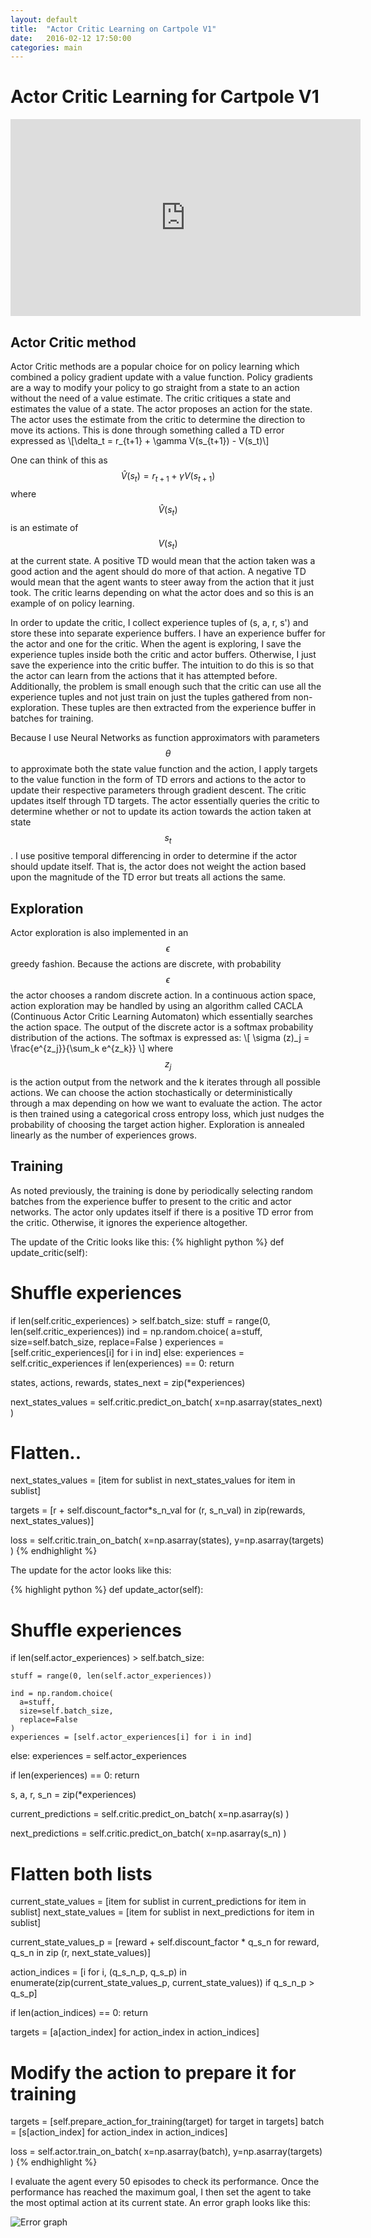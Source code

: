 ```yaml
---
layout: default
title:  "Actor Critic Learning on Cartpole V1"
date:   2016-02-12 17:50:00
categories: main
---
```


# Actor Critic Learning for Cartpole V1

<div class="center">
<iframe width="560" height="315" src="https://youtu.be/1gyWjyHvPOA" frameborder="0" allowfullscreen></iframe>
</div>

## Actor Critic method
Actor Critic methods are a popular choice for on policy learning which combined a policy gradient update with a value function. Policy gradients are a way to modify your policy to go straight from a state to an action without the need of a value estimate. The critic critiques a state and estimates the value of a state. The actor proposes an action for the state. The actor uses the estimate from the critic to determine the direction to move its actions. This is done through something called a TD error expressed as
\\[\delta_t = r_{t+1} + \gamma V(s_{t+1}) - V(s_t)\\]

One can think of this as $$\widehat V(s_t) = r_{t+1} + \gamma V(s_{t+1})$$ where $$\widehat V(s_t)$$ is an estimate of $$V(s_t)$$ at the current state. A positive TD would mean that the action taken was a good action and the agent should do more of that action. A negative TD would mean that the agent wants to steer away from the action that it just took. The critic learns depending on what the actor does and so this is an example of on policy learning.

In order to update the critic, I collect experience tuples of (s, a, r, s') and store these into separate experience buffers. I have an experience buffer for the actor and one for the critic. When the agent is exploring, I save the experience tuples inside both the critic and actor buffers. Otherwise, I just save the experience into the critic buffer. The intuition to do this is so that the actor can learn from the actions that it has attempted before. Additionally, the problem is small enough such that the critic can use all the experience tuples and not just train on just the tuples gathered from non-exploration. These tuples are then extracted from the experience buffer in batches for training.

Because I use Neural Networks as function approximators with parameters $$\theta$$ to approximate both the state value function and the action, I apply targets to the value function in the form of TD errors and actions to the actor to update their respective parameters through gradient descent. The critic updates itself through TD targets. The actor essentially queries the critic to determine whether or not to update its action towards the action taken at state $$s_t$$. I use positive temporal differencing in order to determine if the actor should update itself. That is, the actor does not weight the action based upon the magnitude of the TD error but treats all actions the same.

## Exploration
Actor exploration is also implemented in an $$\epsilon$$ greedy fashion. Because the actions are discrete, with probability $$\epsilon$$ the actor chooses a random discrete action. In a continuous action space, action exploration may be handled by using an algorithm called CACLA (Continuous Actor Critic Learning Automaton) which essentially searches the action space. The output of the discrete actor is a softmax probability distribution of the actions. The softmax is expressed as:
\\[ \sigma (z)_j = \frac{e^{z_j}}{\sum_k e^{z_k}} \\]
where $$z_j$$ is the action output from the network and the k iterates through all possible actions. We can choose the action stochastically or deterministically through a max depending on how we want to evaluate the action. The actor is then trained using a categorical cross entropy loss, which just nudges the probability of choosing the target action higher.
Exploration is annealed linearly as the number of experiences grows.

## Training
As noted previously, the training is done by periodically selecting random batches from the experience buffer to present to the critic and actor networks. The actor only updates itself if there is a positive TD error from the critic. Otherwise, it ignores the experience altogether.

The update of the Critic looks like this:
{% highlight python %}
def update_critic(self):
  # Shuffle experiences
  if len(self.critic_experiences) > self.batch_size:
    stuff = range(0, len(self.critic_experiences))
    ind = np.random.choice(
      a=stuff,
      size=self.batch_size,
      replace=False
    )
    experiences = [self.critic_experiences[i] for i in ind]
  else:
    experiences = self.critic_experiences
    if len(experiences) == 0:
      return

  states, actions, rewards, states_next = zip(*experiences)

  next_states_values = self.critic.predict_on_batch(
    x=np.asarray(states_next)
  )

  # Flatten..
  next_states_values = [item for sublist in next_states_values for item in sublist]

  targets = [r + self.discount_factor*s_n_val for (r, s_n_val) in zip(rewards, next_states_values)]

  loss = self.critic.train_on_batch(
    x=np.asarray(states),
    y=np.asarray(targets)
  )
{% endhighlight %}

The update for the actor looks like this:

{% highlight python %}
def update_actor(self):
  # Shuffle experiences
  if len(self.actor_experiences) > self.batch_size:

    stuff = range(0, len(self.actor_experiences))

    ind = np.random.choice(
      a=stuff,
      size=self.batch_size,
      replace=False
    )
    experiences = [self.actor_experiences[i] for i in ind]
  else:
    experiences = self.actor_experiences

  if len(experiences) == 0:
    return

  s, a, r, s_n = zip(*experiences)

  current_predictions = self.critic.predict_on_batch(
    x=np.asarray(s)
  )

  next_predictions = self.critic.predict_on_batch(
    x=np.asarray(s_n)
  )

  # Flatten both lists

  current_state_values = [item for sublist in current_predictions for item in sublist]
  next_state_values = [item for sublist in next_predictions for item in sublist]

  current_state_values_p = [reward + self.discount_factor * q_s_n for reward, q_s_n in zip (r, next_state_values)]

  action_indices = [i for i, (q_s_n_p, q_s_p) in enumerate(zip(current_state_values_p, current_state_values)) if q_s_n_p > q_s_p]

  if len(action_indices) == 0:
    return

  targets = [a[action_index] for action_index in action_indices]
  # Modify the action to prepare it for training
  targets = [self.prepare_action_for_training(target) for target in targets]
  batch = [s[action_index] for action_index in action_indices]

  loss = self.actor.train_on_batch(
    x=np.asarray(batch),
    y=np.asarray(targets)
  )
{% endhighlight %}

I evaluate the agent every 50 episodes to check its performance. Once the performance has reached the maximum goal, I then set the agent to take the most optimal action at its current state. An error graph looks like this:

![Error graph](https://cloud.githubusercontent.com/assets/4509894/23288500/cdd90532-f9f8-11e6-84c2-0def8c5463ff.png)
